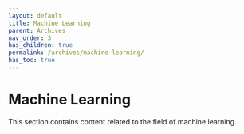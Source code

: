 ```yaml
---
layout: default
title: Machine Learning
parent: Archives
nav_order: 3
has_children: true
permalink: /archives/machine-learning/
has_toc: true
---
```


# Machine Learning

This section contains content related to the field of machine learning.
